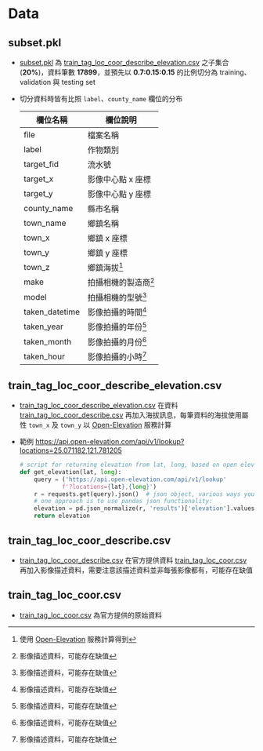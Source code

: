 # Data

## subset.pkl
- [subset.pkl](subset.pkl) 為 [train_tag_loc_coor_describe_elevation.csv](train_tag_loc_coor_describe_elevation.csv) 之子集合 (**20%**)，資料筆數 **17899**，並預先以 **0.7:0.15:0.15** 的比例切分為 training、validation 與 testing set

- 切分資料時皆有比照 `label`、`county_name` 欄位的分布

    | 欄位名稱            | 欄位說明       |
    | --------------- | ---------- |
    | file            | 檔案名稱       |
    | label           | 作物類別       |
    | target\_fid     | 流水號        |
    | target\_x       | 影像中心點 x 座標 |
    | target\_y       | 影像中心點 y 座標 |
    | county\_name    | 縣市名稱       |
    | town\_name      | 鄉鎮名稱       |
    | town\_x         | 鄉鎮 x 座標    |
    | town\_y         | 鄉鎮 y 座標    |
    | town\_z         | 鄉鎮海拔[^1]       |
    | make            | 拍攝相機的製造商[^2]   |
    | model           | 拍攝相機的型號[^2]    |
    | taken\_datetime | 影像拍攝的時間[^2]    |
    | taken\_year     | 影像拍攝的年份[^2]    |
    | taken\_month    | 影像拍攝的月份[^2]    |
    | taken\_hour     | 影像拍攝的小時[^2]    |


[^1]: 使用 [Open-Elevation](https://open-elevation.com/) 服務計算得到  
[^2]: 影像描述資料，可能存在缺值  

## train_tag_loc_coor_describe_elevation.csv
- [train_tag_loc_coor_describe_elevation.csv](train_tag_loc_coor_describe_elevation.csv) 在資料 [train_tag_loc_coor_describe.csv](train_tag_loc_coor_describe.csv) 再加入海拔訊息，每筆資料的海拔使用屬性 `town_x` 及 `town_y` 以 [Open-Elevation](https://open-elevation.com/) 服務計算
- 範例 https://api.open-elevation.com/api/v1/lookup?locations=25.071182,121.781205

    ```python
    # script for returning elevation from lat, long, based on open elevation data, which in turn is based on SRTM
    def get_elevation(lat, long):
        query = ('https://api.open-elevation.com/api/v1/lookup'
                f'?locations={lat},{long}')
        r = requests.get(query).json()  # json object, various ways you can extract value
        # one approach is to use pandas json functionality:
        elevation = pd.json_normalize(r, 'results')['elevation'].values[0]
        return elevation
    ```

## train_tag_loc_coor_describe.csv
- [train_tag_loc_coor_describe.csv](train_tag_loc_coor_describe.csv) 在官方提供資料 [train_tag_loc_coor.csv](train_tag_loc_coor.csv) 再加入影像描述資料，需要注意該描述資料並非每張影像都有，可能存在缺值



## train_tag_loc_coor.csv
- [train_tag_loc_coor.csv](train_tag_loc_coor.csv) 為官方提供的原始資料
